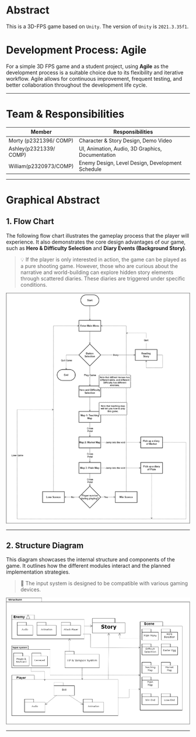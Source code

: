 # Abstract

This is a 3D-FPS game based on `Unity`. The version of `Unity` is `2021.3.35f1`.

# Development Process: Agile

For a simple 3D FPS game and a student project, using **Agile** as the development process is a suitable choice due to its flexibility and iterative workflow. Agile allows for continuous improvement, frequent testing, and better collaboration throughout the development life cycle.

---

# Team & Responsibilities

| Member | Responsibilities |
|--------|------------------|
| Morty (p2321396/ COMP) | Character & Story Design, Demo Video |
| Ashley(p2321339/ COMP) | UI, Animation, Audio, 3D Graphics, Documentation |
| William(p2320973/COMP) | Enemy Design, Level Design, Development Schedule |

---

# Graphical Abstract

## 1. Flow Chart

The following flow chart illustrates the gameplay process that the player will experience. It also demonstrates the core design advantages of our game, such as **Hero & Difficulty Selection** and **Diary Events (Background Story)**.

> 💡 If the player is only interested in action, the game can be played as a pure shooting game. However, those who are curious about the narrative and world-building can explore hidden story elements through scattered diaries. These diaries are triggered under specific conditions.

![Flow Chart](Documentation/Flow.drawio.png)

---

## 2. Structure Diagram

This diagram showcases the internal structure and components of the game. It outlines how the different modules interact and the planned implementation strategies.

> 🔧 The input system is designed to be compatible with various gaming devices.


![Structure Diagram](Documentation/Structure.drawio.png)

---

